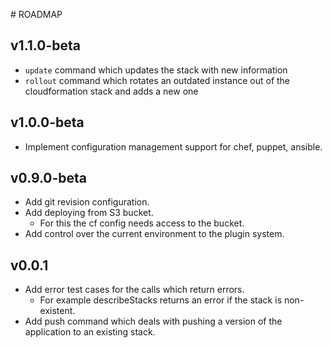 # ROADMAP

## v1.1.0-beta

- `update` command which updates the stack with new information
- `rollout` command which rotates an outdated instance out of the cloudformation stack and adds a new one

## v1.0.0-beta

- Implement configuration management support for chef, puppet, ansible.

## v0.9.0-beta

- Add git revision configuration.
- Add deploying from S3 bucket.
    - For this the cf config needs access to the bucket.
- Add control over the current environment to the plugin system.

## v0.0.1

- Add error test cases for the calls which return errors.
    - For example describeStacks returns an error if the stack is non-existent.
- Add push command which deals with pushing a version of the application to an
existing stack.
